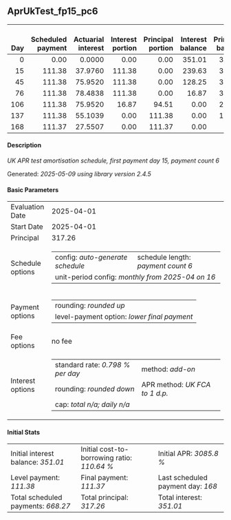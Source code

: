 <h2>AprUkTest_fp15_pc6</h2>
<table>
    <thead style="vertical-align: bottom;">
        <th style="text-align: right;">Day</th>
        <th style="text-align: right;">Scheduled payment</th>
        <th style="text-align: right;">Actuarial interest</th>
        <th style="text-align: right;">Interest portion</th>
        <th style="text-align: right;">Principal portion</th>
        <th style="text-align: right;">Interest balance</th>
        <th style="text-align: right;">Principal balance</th>
        <th style="text-align: right;">Total actuarial interest</th>
        <th style="text-align: right;">Total interest</th>
        <th style="text-align: right;">Total principal</th>
    </thead>
    <tr style="text-align: right;">
        <td class="ci00">0</td>
        <td class="ci01" style="white-space: nowrap;">0.00</td>
        <td class="ci02">0.0000</td>
        <td class="ci03">0.00</td>
        <td class="ci04">0.00</td>
        <td class="ci05">351.01</td>
        <td class="ci06">317.26</td>
        <td class="ci07">0.0000</td>
        <td class="ci08">0.00</td>
        <td class="ci09">0.00</td>
    </tr>
    <tr style="text-align: right;">
        <td class="ci00">15</td>
        <td class="ci01" style="white-space: nowrap;">111.38</td>
        <td class="ci02">37.9760</td>
        <td class="ci03">111.38</td>
        <td class="ci04">0.00</td>
        <td class="ci05">239.63</td>
        <td class="ci06">317.26</td>
        <td class="ci07">37.9760</td>
        <td class="ci08">111.38</td>
        <td class="ci09">0.00</td>
    </tr>
    <tr style="text-align: right;">
        <td class="ci00">45</td>
        <td class="ci01" style="white-space: nowrap;">111.38</td>
        <td class="ci02">75.9520</td>
        <td class="ci03">111.38</td>
        <td class="ci04">0.00</td>
        <td class="ci05">128.25</td>
        <td class="ci06">317.26</td>
        <td class="ci07">113.9281</td>
        <td class="ci08">222.76</td>
        <td class="ci09">0.00</td>
    </tr>
    <tr style="text-align: right;">
        <td class="ci00">76</td>
        <td class="ci01" style="white-space: nowrap;">111.38</td>
        <td class="ci02">78.4838</td>
        <td class="ci03">111.38</td>
        <td class="ci04">0.00</td>
        <td class="ci05">16.87</td>
        <td class="ci06">317.26</td>
        <td class="ci07">192.4118</td>
        <td class="ci08">334.14</td>
        <td class="ci09">0.00</td>
    </tr>
    <tr style="text-align: right;">
        <td class="ci00">106</td>
        <td class="ci01" style="white-space: nowrap;">111.38</td>
        <td class="ci02">75.9520</td>
        <td class="ci03">16.87</td>
        <td class="ci04">94.51</td>
        <td class="ci05">0.00</td>
        <td class="ci06">222.75</td>
        <td class="ci07">268.3639</td>
        <td class="ci08">351.01</td>
        <td class="ci09">94.51</td>
    </tr>
    <tr style="text-align: right;">
        <td class="ci00">137</td>
        <td class="ci01" style="white-space: nowrap;">111.38</td>
        <td class="ci02">55.1039</td>
        <td class="ci03">0.00</td>
        <td class="ci04">111.38</td>
        <td class="ci05">0.00</td>
        <td class="ci06">111.37</td>
        <td class="ci07">323.4678</td>
        <td class="ci08">351.01</td>
        <td class="ci09">205.89</td>
    </tr>
    <tr style="text-align: right;">
        <td class="ci00">168</td>
        <td class="ci01" style="white-space: nowrap;">111.37</td>
        <td class="ci02">27.5507</td>
        <td class="ci03">0.00</td>
        <td class="ci04">111.37</td>
        <td class="ci05">0.00</td>
        <td class="ci06">0.00</td>
        <td class="ci07">351.0185</td>
        <td class="ci08">351.01</td>
        <td class="ci09">317.26</td>
    </tr>
</table>
<h4>Description</h4>
<p><i>UK APR test amortisation schedule, first payment day 15, payment count 6</i></p>
<p>Generated: <i>2025-05-09 using library version 2.4.5</i></p>
<h4>Basic Parameters</h4>
<table>
    <tr>
        <td>Evaluation Date</td>
        <td>2025-04-01</td>
    </tr>
    <tr>
        <td>Start Date</td>
        <td>2025-04-01</td>
    </tr>
    <tr>
        <td>Principal</td>
        <td>317.26</td>
    </tr>
    <tr>
        <td>Schedule options</td>
        <td>
            <table>
                <tr>
                    <td>config: <i>auto-generate schedule</i></td>
                    <td>schedule length: <i><i>payment count</i> 6</i></td>
                </tr>
                <tr>
                    <td colspan="2" style="white-space: nowrap;">unit-period config: <i>monthly from 2025-04 on 16</i></td>
                </tr>
            </table>
        </td>
    </tr>
    <tr>
        <td>Payment options</td>
        <td>
            <table>
                <tr>
                    <td>rounding: <i>rounded up</i></td>
                </tr>
                <tr>
                    <td>level-payment option: <i>lower&nbsp;final&nbsp;payment</i></td>
                </tr>
            </table>
        </td>
    </tr>
    <tr>
        <td>Fee options</td>
        <td>no fee
        </td>
    </tr>
    <tr>
        <td>Interest options</td>
        <td>
            <table>
                <tr>
                    <td>standard rate: <i>0.798 % per day</i></td>
                    <td>method: <i>add-on</i></td>
                </tr>
                <tr>
                    <td>rounding: <i>rounded down</i></td>
                    <td>APR method: <i>UK FCA to 1 d.p.</i></td>
                </tr>
                <tr>
                    <td colspan="2">cap: <i>total <i>n/a</i>; daily <i>n/a</i></td>
                </tr>
            </table>
        </td>
    </tr>
</table>
<h4>Initial Stats</h4>
<table>
    <tr>
        <td>Initial interest balance: <i>351.01</i></td>
        <td>Initial cost-to-borrowing ratio: <i>110.64 %</i></td>
        <td>Initial APR: <i>3085.8 %</i></td>
    </tr>
    <tr>
        <td>Level payment: <i>111.38</i></td>
        <td>Final payment: <i>111.37</i></td>
        <td>Last scheduled payment day: <i>168</i></td>
    </tr>
    <tr>
        <td>Total scheduled payments: <i>668.27</i></td>
        <td>Total principal: <i>317.26</i></td>
        <td>Total interest: <i>351.01</i></td>
    </tr>
</table>